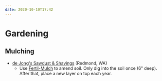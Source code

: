 ```yaml
---
date: 2020-10-10T17:42
---
```


# Gardening

## Mulching
- [de Jong's Sawdust & Shavings](http://dejongss.squarespace.com) (Redmond, WA)
  - Use [Fertil-Mulch](http://dejongss.squarespace.com/new-page-96) to amend soil.  Only dig into the soil once (6" deep).  After that, place a new layer on top each year.

